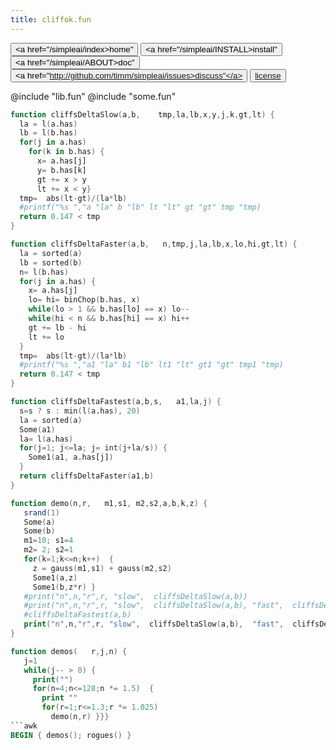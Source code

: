```yaml
---
title: cliffok.fun
---
```


<button class="button button1"><a href="/simpleai/index>home"</a></button>
<button class="button button2"><a href="/simpleai/INSTALL>install"</a></button>
<button class="button button1"><a href="/simpleai/ABOUT>doc"</a></button>
<button class="button button2"><a href="http://github.com/timm/simpleai/issues>discuss"</a></button>
<button class="button button1"><a href="/simpleai/LICENSE">license</a></button>

@include "lib.fun"
@include "some.fun"

```awk
function cliffsDeltaSlow(a,b,    tmp,la,lb,x,y,j,k,gt,lt) {
  la = l(a.has)
  lb = l(b.has)
  for(j in a.has)
    for(k in b.has) {
      x= a.has[j]
      y= b.has[k]
      gt += x > y
      lt += x < y}
  tmp=  abs(lt-gt)/(la*lb) 
  #printf("%s ","a "la" b "lb" lt "lt" gt "gt" tmp "tmp)
  return 0.147 < tmp
}
```

```awk
function cliffsDeltaFaster(a,b,   n,tmp,j,la,lb,x,lo,hi,gt,lt) {
  la = sorted(a)
  lb = sorted(b)
  n= l(b.has)
  for(j in a.has) {
    x= a.has[j]
    lo= hi= binChop(b.has, x)
    while(lo > 1 && b.has[lo] == x) lo--
    while(hi < n && b.has[hi] == x) hi++
    gt += lb - hi 
    lt += lo
  }
  tmp=  abs(lt-gt)/(la*lb) 
  #printf("%s ","a1 "la" b1 "lb" lt1 "lt" gt1 "gt" tmp1 "tmp)
  return 0.147 < tmp
}
```

```awk
function cliffsDeltaFastest(a,b,s,   a1,la,j) {
  s=s ? s : min(l(a.has), 20)
  la = sorted(a)
  Some(a1)
  la= l(a.has)
  for(j=1; j<=la; j= int(j+la/s)) {
    Some1(a1, a.has[j])
  }
  return cliffsDeltaFaster(a1,b)
}
```


```awk
function demo(n,r,   m1,s1, m2,s2,a,b,k,z) {
   srand(1)
   Some(a)
   Some(b)
   m1=10; s1=4
   m2= 2; s2=1
   for(k=1;k<=n;k++)  {
     z = gauss(m1,s1) + gauss(m2,s2)
     Some1(a,z)
     Some1(b,z*r) }
   #print("n",n,"r",r, "slow",  cliffsDeltaSlow(a,b))
   #print("n",n,"r",r, "slow",  cliffsDeltaSlow(a,b), "fast",  cliffsDeltaFaster(a,b))
   #cliffsDeltaFastest(a,b)
   print("n",n,"r",r, "slow",  cliffsDeltaSlow(a,b),  "fast",  cliffsDeltaFaster(a,b), "fastest",cliffsDeltaFastest(a,b))
}
```

```awk
function demos(   r,j,n) { 
   j=1
   while(j-- > 0) {
     print("") 
     for(n=4;n<=128;n *= 1.5)  {
       print ""
       for(r=1;r<=1.3;r *= 1.025) 
         demo(n,r) }}}
```awk
BEGIN { demos(); rogues() }
```
